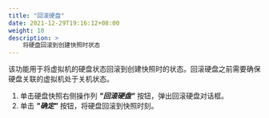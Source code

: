 ```yaml
---
title: "回滚硬盘"
date: 2021-12-29T19:16:12+08:00
weight: 10
description: >
    将硬盘回滚到创建快照时状态
---
```


该功能用于将虚拟机的硬盘状态回滚到创建快照时的状态。回滚硬盘之前需要确保硬盘关联的虚拟机处于关机状态。

1. 单击硬盘快照右侧操作列 **_"回滚硬盘"_** 按钮，弹出回滚硬盘对话框。   
2. 单击 **_"确定"_** 按钮，将硬盘回滚到快照时刻。